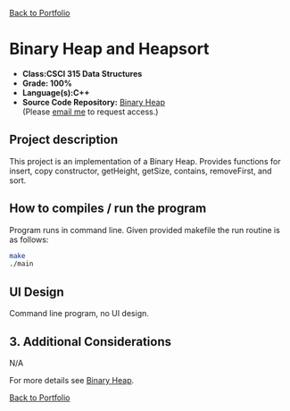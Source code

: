 [Back to Portfolio](./)

Binary Heap and Heapsort
===============

-   **Class:CSCI 315 Data Structures** 
-   **Grade: 100%**
-   **Language(s):C++**
-   **Source Code Repository:** [Binary Heap](https://github.com/Kaigan90/Binary-Heap-and-Heap-Sort)  
    (Please [email me](mailto:jwood11190@gmail.com?subject=GitHub%20Access) to request access.)

## Project description
This project is an implementation of a Binary Heap.  Provides functions for insert, copy constructor, getHeight, getSize, contains, removeFirst, and sort. 

## How to compiles / run the program

Program runs in command line.  Given provided makefile the run routine is as follows:
```bash
make
./main
```

## UI Design

Command line program, no UI design.

## 3. Additional Considerations
N/A

For more details see [Binary Heap](https://github.com/Kaigan90/Binary-Heap-and-Heap-Sort).

[Back to Portfolio](./)
